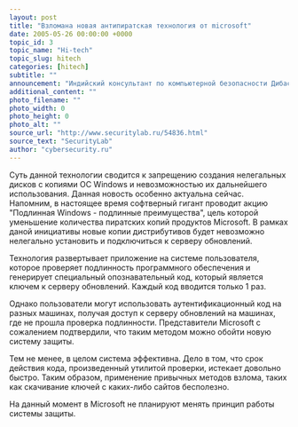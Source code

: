```yaml
---
layout: post
title: "Взломана новая антипиратская технология от microsoft"
date: 2005-05-26 00:00:00 +0000
topic_id: 3
topic_name: "Hi-tech"
topic_slug: hitech
categories: [hitech]
subtitle: ""
announcement: "Индийский консультант по компьютерной безопасности Дибасис Моханти опубликовал работу, в которой рассказывает о методах, при помощи которых можно легко обойти новую систему защиты от копирования, разработанную программистами из Microsoft."
additional_content: ""
photo_filename: ""
photo_width: 0
photo_height: 0
photo_alt: ""
source_url: "http://www.securitylab.ru/54836.html"
source_text: "SecurityLab"
author: "cybersecurity.ru"
---
```

Суть данной технологии сводится к запрещению создания нелегальных дисков с копиями ОС Windows и невозможностью их дальнейшего использования. Данная новость особенно актуальна сейчас. Напомним, в настоящее время софтверный гигант проводит акцию "Подлинная Windows - подлинные преимущества", цель которой уменьшение количества пиратских копий продуктов Microsoft. В рамках даной инициативы новые копии дистрибутивов будет невозможно нелегально установить и подключиться к серверу обновлений.

Технология развертывает приложение на системе пользователя, которое проверяет подлинность программного обеспечения и генерирует специальный опознавательный код, который является ключем к серверу обновлений. Каждый код вводится только 1 раз.

Однако пользователи могут использовать аутентификационный код на разных машинах, получая доступ к серверу обновлений на машинах, где не прошла проверка подлинности. Представители Microsoft с сожалением подтвердили, что таким методом можно обойти новую систему защиты.

Тем не менее, в целом система эффективна. Дело в том, что срок действия кода, произведенный утилитой проверки, истекает довольно быстро.  Таким образом, применение привычных методов взлома, таких как скачивание ключей с каких-либо сайтов бесполезно.

На данный момент в Miсrosoft не планируют менять принцип работы системы защиты.
